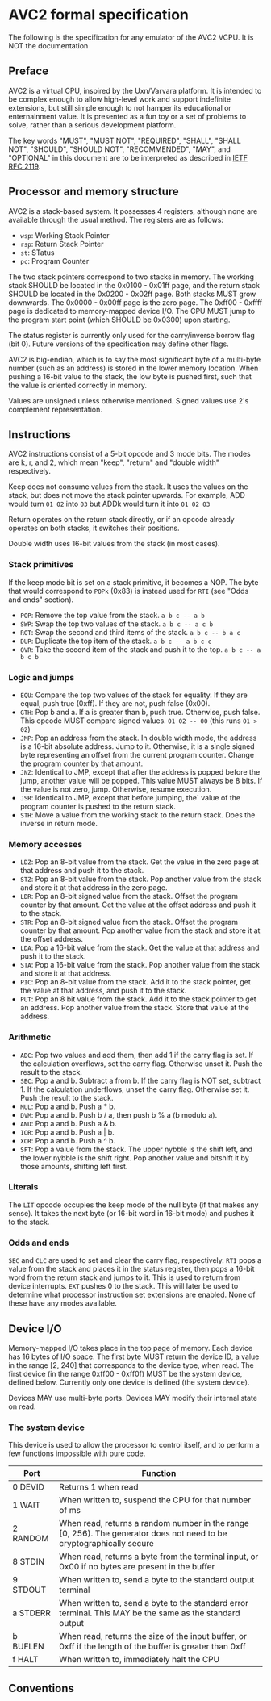 # AVC2 formal specification

The following is the specification for any emulator of the AVC2 VCPU. It is NOT the documentation 

## Preface

AVC2 is a virtual CPU, inspired by the Uxn/Varvara platform. It is intended to be complex enough to allow high-level work and support indefinite extensions, but still simple enough to not hamper its educational or enternainment value. It is presented as a fun toy or a set of problems to solve, rather than a serious development platform.
 
The key words "MUST", "MUST NOT", "REQUIRED", "SHALL", "SHALL NOT", "SHOULD", "SHOULD NOT", "RECOMMENDED",  "MAY", and "OPTIONAL" in this document are to be interpreted as described in [IETF RFC 2119](https://datatracker.ietf.org/doc/html/rfc2119).

## Processor and memory structure

AVC2 is a stack-based system. It possesses 4 registers, although none are available through the usual method. The registers are as follows:

- `wsp`: Working Stack Pointer
- `rsp`: Return Stack Pointer
- `st`: STatus
- `pc`: Program Counter

The two stack pointers correspond to two stacks in memory. The working stack SHOULD be located in the 0x0100 - 0x01ff page, and the return stack SHOULD be located in the 0x0200 - 0x02ff page. Both stacks MUST grow downwards. The 0x0000 - 0x00ff page is the zero page. The 0xff00 - 0xffff page is dedicated to memory-mapped device I/O. The CPU MUST jump to the program start point (which SHOULD be 0x0300) upon starting.

The status register is currently only used for the carry/inverse borrow flag (bit 0). Future versions of the specification may define other flags.

AVC2 is big-endian, which is to say the most significant byte of a multi-byte number (such as an address) is stored in the lower memory location. When pushing a 16-bit value to the stack, the low byte is pushed first, such that the value is oriented correctly in memory.

Values are unsigned unless otherwise mentioned. Signed values use 2's complement representation.

## Instructions

AVC2 instructions consist of a 5-bit opcode and 3 mode bits. The modes are k, r, and 2, which mean "keep", "return" and "double width" respectively.

Keep does not consume values from the stack. It uses the values on the stack, but does not move the stack pointer upwards. For example, ADD would turn `01 02` into `03` but ADDk would turn it into `01 02 03`

Return operates on the return stack directly, or if an opcode already operates on both stacks, it switches their positions.

Double width uses 16-bit values from the stack (in most cases).

### Stack primitives

If the keep mode bit is set on a stack primitive, it becomes a NOP. The byte that would correspond to `POPk` (0x83) is instead used for `RTI` (see "Odds and ends" section).

- `POP`: Remove the top value from the stack.
    `a b c -- a b`
- `SWP`: Swap the top two values of the stack.
    `a b c -- a c b`
- `ROT`: Swap the second and third items of the stack.
    `a b c -- b a c`
- `DUP`: Duplicate the top item of the stack.
    `a b c -- a b c c`
- `OVR`: Take the second item of the stack and push it to the top.
    `a b c -- a b c b`

### Logic and jumps

- `EQU`: Compare the top two values of the stack for equality. If they are equal, push true (0xff). If they are not, push false (0x00).
- `GTH`: Pop b and a. If a is greater than b, push true. Otherwise, push false. This opcode MUST compare signed values.
    `01 02 -- 00` (this runs `01 > 02`)
- `JMP`: Pop an address from the stack. In double width mode, the address is a 16-bit absolute address. Jump to it. Otherwise, it is a single signed byte representing an offset from the current program counter. Change the program counter by that amount.
- `JNZ`: Identical to JMP, except that after the address is popped before the jump, another value will be popped. This value MUST always be 8 bits. If the value is not zero, jump. Otherwise, resume execution.
- `JSR`: Identical to JMP, except that before jumping, the` value of the program counter is pushed to the return stack.
- `STH`: Move a value from the working stack to the return stack. Does the inverse in return mode.

### Memory accesses

- `LDZ`: Pop an 8-bit value from the stack. Get the value in the zero page at that address and push it to the stack.
- `STZ`: Pop an 8-bit value from the stack. Pop another value from the stack and store it at that address in the zero page.
- `LDR`: Pop an 8-bit signed value from the stack. Offset the program counter by that amount. Get the value at the offset address and push it to the stack.
- `STR`: Pop an 8-bit signed value from the stack. Offset the program counter by that amount. Pop another value from the stack and store it at the offset address.
- `LDA`: Pop a 16-bit value from the stack. Get the value at that address and push it to the stack.
- `STA`: Pop a 16-bit value from the stack. Pop another value from the stack and store it at that address.
- `PIC`: Pop an 8-bit value from the stack. Add it to the stack pointer, get the value at that address, and push it to the stack.
- `PUT`: Pop an 8 bit value from the stack. Add it to the stack pointer to get an address. Pop another value from the stack. Store that value at the address.

### Arithmetic

- `ADC`: Pop two values and add them, then add 1 if the carry flag is set. If the calculation overflows, set the carry flag. Otherwise unset it. Push the result to the stack.
- `SBC`: Pop a and b. Subtract a from b. If the carry flag is NOT set, subtract 1. If the calculation underflows, unset the carry flag. Otherwise set it. Push the result to the stack.
- `MUL`: Pop a and b. Push a * b.
- `DVM`: Pop a and b. Push b / a, then push b % a (b modulo a).
- `AND`: Pop a and b. Push a & b.
- `IOR`: Pop a and b. Push a | b.
- `XOR`: Pop a and b. Push a ^ b.
- `SFT`: Pop a value from the stack. The upper nybble is the shift left, and the lower nybble is the shift right. Pop another value and bitshift it by those amounts, shifting left first.

### Literals

The `LIT` opcode occupies the keep mode of the null byte (if that makes any sense). It takes the next byte (or 16-bit word in 16-bit mode) and pushes it to the stack.

### Odds and ends

`SEC` and `CLC` are used to set and clear the carry flag, respectively. `RTI` pops a value from the stack and places it in the status register, then pops a 16-bit word from the return stack and jumps to it. This is used to return from device interrupts. `EXT` pushes 0 to the stack. This will later be used to determine what processor instruction set extensions are enabled. None of these have any modes available. 

## Device I/O

Memory-mapped I/O takes place in the top page of memory. Each device has 16 bytes of I/O space. The first byte MUST return the device ID, a value in the range [2, 240] that corresponds to the device type, when read. The first device (in the range 0xff00 - 0xff0f) MUST be the system device, defined below. Currently only one device is defined (the system device).

Devices MAY use multi-byte ports. Devices MAY modify their internal state on read.

### The system device

This device is used to allow the processor to control itself, and to perform a few functions impossible with pure code.

|Port|Function|
|---|---|
|0 DEVID|Returns 1 when read|
|1 WAIT|When written to, suspend the CPU for that number of ms|
|2 RANDOM|When read, returns a random number in the range [0, 256). The generator does not need to be cryptographically secure|
|8 STDIN|When read, returns a byte from the terminal input, or 0x00 if no bytes are present in the buffer|
|9 STDOUT|When written to, send a byte to the standard output terminal|
|a STDERR|When written to, send a byte to the standard error terminal. This MAY be the same as the standard output|
|b BUFLEN|When read, returns the size of the input buffer, or 0xff if the length of the buffer is greater than 0xff|
|f HALT|When written to, immediately halt the CPU|

## Conventions


